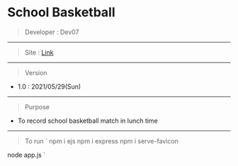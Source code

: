 # School Basketball
> Developer : Dev07

---

> Site : [Link](http://schoolbasketball.tk:3000)

---

> Version
* 1.0 : 2021/05/29(Sun)

---

> Purpose
* To record school basketball match in lunch time

---

> To run
`
npm i ejs
npm i express
npm i serve-favicon

node app.js
`

